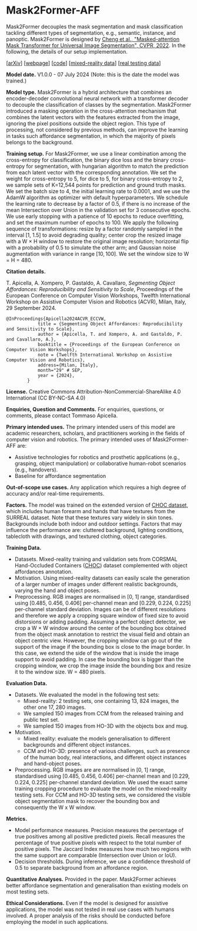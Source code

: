 # Mask2Former-AFF

Mask2Former decouples the mask segmentation and mask classification tackling different types of segmentation, e.g., semantic, instance, and panoptic. Mask2Former is designed by [Cheng et al., "Masked-attention Mask Transformer for Universal Image Segmentation", CVPR, 2022](https://arxiv.org/abs/2112.01527). In the following, the details of our setup implementation.

[[arXiv](https://arxiv.org/abs/2409.01814)]
[[webpage](https://apicis.github.io/aff-seg/)] 
[[code](https://github.com/apicis/aff-seg/)]
[[mixed-reality data](https://doi.org/10.5281/zenodo.5085800)]
[[real testing data](https://doi.org/10.5281/zenodo.10708553)]

**Model date.** V1.0.0 - 07 July 2024 (Note: this is the date the model was trained.)

**Model type.** Mask2Former is a hybrid architecture that combines an encoder-decoder convolutional neural network with a transformer decoder to decouple the classification of classes by the segmentation. Mask2Former introduced a masking operation in the cross-attention mechanism that combines the latent vectors with the features extracted from the image, ignoring the pixel positions outside the object region. This type of processing, not considered by previous methods, can improve the learning in tasks such affordance segmentation, in which the majority of pixels belongs to the background.

**Training setup.** For Mask2Former, we use a linear combination among the cross-entropy for classification, the binary dice loss and the binary cross-entropy for segmentation, with hungarian algorithm to match the prediction from each latent vector with the corresponding annotation. We set the weight for cross-entropy to 5, for dice to 5, for binary cross-entropy to 2, we sample sets of K=12,544 points for prediction and ground truth masks. We set the batch size to 4, the initial learning rate to 0.0001, and we use the AdamW algorithm as optimizer with default hyperparameters. We schedule the learning rate to decrease by a factor of 0.5, if there is no increase of the mean Intersection over Union in the validation set for 3 consecutive epochs. We use early stopping with a patience of 10 epochs to reduce overfitting, and set the maximum number of epochs to 100. We apply the following sequence of transformations: resize by a factor randomly sampled in the interval [1, 1.5] to avoid degrading quality; center crop the resized image with a W × H window to restore the original image resolution; horizontal flip with a probability of 0.5 to simulate the other arm; and Gaussian noise augmentation with variance in range $[10, 100]$. We set the window size to W = H = 480.

**Citation details.**

T. Apicella, A. Xompero, P. Gastaldo, A. Cavallaro, <i>Segmenting Object Affordances: Reproducibility and Sensitivity to Scale</i>, 
Proceedings of the European Conference on Computer Vision Workshops, Twelfth International Workshop on Assistive Computer Vision and Robotics (ACVR), Milan, Italy, 29 September 2024.

```
@InProceedings{Apicella2024ACVR_ECCVW,
            title = {Segmenting Object Affordances: Reproducibility and Sensitivity to Scale},
            author = {Apicella, T. and Xompero, A. and Gastaldo, P. and Cavallaro, A.},
            booktitle = {Proceedings of the European Conference on Computer Vision Workshops},
            note = {Twelfth International Workshop on Assistive Computer Vision and Robotics},
            address={Milan, Italy},
            month="29" # SEP,
            year = {2024},
        }
```

**License.** Creative Commons Attribution-NonCommercial-ShareAlike 4.0 International (CC BY-NC-SA 4.0)

**Enquiries, Question and Comments.** For enquiries, questions, or comments, please contact Tommaso Apicella.

**Primary intended uses.** The primary intended users of this model are academic researchers, scholars, and practitioners working in the fields of computer vision and robotics. The primary intended uses of Mask2Former-AFF are:

* Assistive technologies for robotics and prosthetic applications (e.g., grasping, object manipulation) or collaborative human-robot scenarios (e.g., handovers).
* Baseline for affordance segmentation

**Out-of-scope use cases.** Any application which requires a high degree of accuracy and/or real-time requirements.

**Factors.** The model was trained on the extended version of [CHOC dataset](https://doi.org/10.5281/zenodo.8332421), which includes human forearm and hands that have textures from the SURREAL dataset. Note that these textures vary widely in skin tones. Backgrounds include both indoor and outdoor settings. Factors that may influence the performance are: cluttered background, lighting conditions, tablecloth with drawings, and textured clothing, object categories.

**Training Data.**

* Datasets. Mixed-reality training and validation sets from CORSMAL Hand-Occluded Containers ([CHOC](https://doi.org/10.5281/zenodo.8332421)) dataset complemented with object affordances annotation.
* Motivation. Using mixed-reality datasets can easily scale the generation of a larger number of images under different realistic backgrounds, varying the hand and object poses.
* Preprocessing. RGB images are normalised in [0, 1] range, standardised using [0.485, 0.456, 0.406] per-channel mean and [0.229, 0.224, 0.225] per-channel standard deviation. Images can be of different resolutions and therefore we apply a cropping square window of fixed size to avoid distorsions or adding padding. Assuming a perfect object detector, we crop a W × W window around the center of the bounding box obtained from the object mask annotation to restrict the visual field and obtain an object centric view. However, the cropping window can go out of the support of the image if the bounding box is close to the image border. In this case, we extend the side of the window that is inside the image support to avoid padding. In case the bounding box is bigger than the cropping window, we crop the image inside the bounding box and resize it to the window size. W = 480 pixels.

**Evaluation Data.**

* Datasets. We evaluated the model in the following test sets:
    - Mixed-reality: 2 testing sets, one containing 13, 824 images, the other one 17, 280 images.
    - We sampled 150 images from CCM from the released training and public test set.
    - We sampled 150 images from HO-3D with the objects box and mug.
* Motivation.
    - Mixed reality: evaluate the models generalisation to different backgrounds and different object instances.
    - CCM and HO-3D: presence of various challenges, such as presence of the human body, real interactions, and different object instances and hand-object poses.
* Preprocessing. RGB images are are normalised in [0, 1] range, standardised using [0.485, 0.456, 0.406] per-channel mean and [0.229, 0.224, 0.225] per-channel standard deviation. We used the exact same training cropping procedure to evaluate the model on the mixed-reality testing sets. For CCM and HO-3D testing sets, we considered the visible object segmentation mask to recover the bounding box and consequently the W x W window.

**Metrics.**

* Model performance measures. Precision measures the percentage of true positives among all positive predicted pixels. Recall measures the percentage of true positive pixels with respect to the total number of positive pixels. The Jaccard Index measures how much two regions with the same support are comparable (Intersection over Union or IoU).
* Decision thresholds. During inference, we use a confidence threshold of $0.5$ to separate background from an affordance region.

**Quantitative Analyses.** Provided in the paper. Mask2Former achieves better affordance segmentation and generalisation than existing models on most testing sets.

**Ethical Considerations.** Even if the model is designed for assistive applications, the model was not tested in real use cases with humans involved. A proper analysis of the risks should be conducted before employing the model in such applications.
